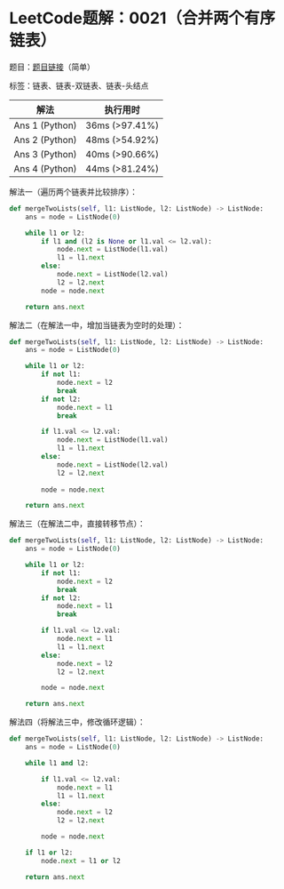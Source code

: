 # LeetCode题解：0021（合并两个有序链表）

题目：[题目链接](https://leetcode-cn.com/problems/merge-two-sorted-lists/)（简单）

标签：链表、链表-双链表、链表-头结点

| 解法           | 执行用时       |
| -------------- | -------------- |
| Ans 1 (Python) | 36ms (>97.41%) |
| Ans 2 (Python) | 48ms (>54.92%) |
| Ans 3 (Python) | 40ms (>90.66%) |
| Ans 4 (Python) | 44ms (>81.24%) |

解法一（遍历两个链表并比较排序）：

```python
def mergeTwoLists(self, l1: ListNode, l2: ListNode) -> ListNode:
    ans = node = ListNode(0)

    while l1 or l2:
        if l1 and (l2 is None or l1.val <= l2.val):
            node.next = ListNode(l1.val)
            l1 = l1.next
        else:
            node.next = ListNode(l2.val)
            l2 = l2.next
        node = node.next

    return ans.next
```

解法二（在解法一中，增加当链表为空时的处理）：

```python
def mergeTwoLists(self, l1: ListNode, l2: ListNode) -> ListNode:
    ans = node = ListNode(0)

    while l1 or l2:
        if not l1:
            node.next = l2
            break
        if not l2:
            node.next = l1
            break

        if l1.val <= l2.val:
            node.next = ListNode(l1.val)
            l1 = l1.next
        else:
            node.next = ListNode(l2.val)
            l2 = l2.next
        
        node = node.next

    return ans.next
```

解法三（在解法二中，直接转移节点）：

```python
def mergeTwoLists(self, l1: ListNode, l2: ListNode) -> ListNode:
    ans = node = ListNode(0)

    while l1 or l2:
        if not l1:
            node.next = l2
            break
        if not l2:
            node.next = l1
            break

        if l1.val <= l2.val:
            node.next = l1
            l1 = l1.next
        else:
            node.next = l2
            l2 = l2.next

        node = node.next

    return ans.next
```

解法四（将解法三中，修改循环逻辑）：

```python
def mergeTwoLists(self, l1: ListNode, l2: ListNode) -> ListNode:
    ans = node = ListNode(0)

    while l1 and l2:

        if l1.val <= l2.val:
            node.next = l1
            l1 = l1.next
        else:
            node.next = l2
            l2 = l2.next

        node = node.next

    if l1 or l2:
        node.next = l1 or l2

    return ans.next
```